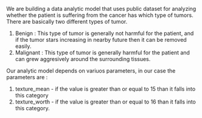 We are building a data analytic model that uses public dataset for analyzing whether the patient is suffering from the cancer has which type of tumors.
There are basically two different types of tumor.
1. Benign : This type of tumor is generally not harmful for the patient, and if the tumor stars increasing in nearby future then it can be removed easily.
2. Malignant : This type of tumor is generally harmful for the patient and can grew aggresively around the surrounding tissues.

Our analytic model depends on variuos parameters, in our case the parameters are :
1. texture_mean - if the value is greater than or equal to 15 than it  falls into this category
2. texture_worth - if the value is greater than or equal to 16 than it falls into this category.
